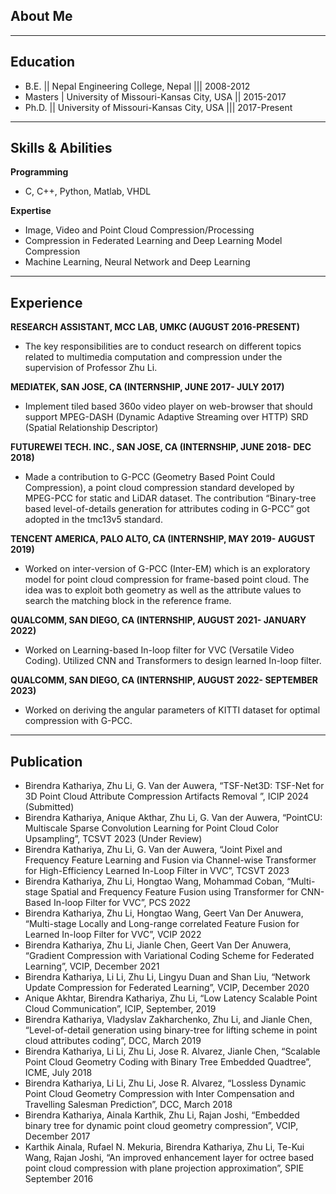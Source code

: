 ## About Me

---

## Education
- B.E. || Nepal Engineering College, Nepal ||| 2008-2012
- Masters | University of Missouri-Kansas City, USA || 2015-2017
- Ph.D. || University of Missouri-Kansas City, USA ||| 2017-Present

---

## Skills & Abilities
**Programming**
- C, C++, Python, Matlab, VHDL
  
**Expertise**
- Image, Video and Point Cloud Compression/Processing
- Compression in Federated Learning and Deep Learning Model Compression
- Machine Learning, Neural Network and Deep Learning

---

## Experience
**RESEARCH ASSISTANT, MCC LAB, UMKC (AUGUST 2016-PRESENT)**
- The key responsibilities are to conduct research on different topics related to multimedia computation and compression under the supervision of Professor Zhu Li.

**MEDIATEK, SAN JOSE, CA (INTERNSHIP, JUNE 2017- JULY 2017)**
- Implement tiled based 360o video player on web-browser that should support MPEG-DASH (Dynamic Adaptive Streaming over HTTP) SRD (Spatial Relationship Descriptor)

**FUTUREWEI TECH. INC., SAN JOSE, CA (INTERNSHIP, JUNE 2018- DEC 2018)**
- Made a contribution to G-PCC (Geometry Based Point Could Compression), a point cloud compression standard developed by MPEG-PCC for static and LiDAR dataset. The contribution “Binary-tree based level-of-details generation for attributes coding in G-PCC” got adopted in the tmc13v5 standard.

**TENCENT AMERICA, PALO ALTO, CA (INTERNSHIP, MAY 2019- AUGUST 2019)**
- Worked on inter-version of G-PCC (Inter-EM) which is an exploratory model for point cloud compression for frame-based point cloud. The idea was to exploit both geometry as well as the attribute values to search the matching block in the reference frame.

**QUALCOMM, SAN DIEGO, CA (INTERNSHIP, AUGUST 2021- JANUARY 2022)**
- Worked on Learning-based In-loop filter for VVC (Versatile Video Coding). Utilized CNN and Transformers to design learned In-loop filter.

**QUALCOMM, SAN DIEGO, CA (INTERNSHIP, AUGUST 2022- SEPTEMBER 2023)**
- Worked on deriving the angular parameters of KITTI dataset for optimal compression with G-PCC. 

---

## Publication
-	Birendra Kathariya, Zhu Li, G. Van der Auwera, “TSF-Net3D: TSF-Net for 3D Point Cloud Attribute Compression Artifacts Removal ”, ICIP 2024 (Submitted)
-	Birendra Kathariya, Anique Akthar, Zhu Li, G. Van der Auwera, “PointCU: Multiscale Sparse Convolution Learning for Point Cloud Color Upsampling”, TCSVT 2023 (Under Review)
-	Birendra Kathariya, Zhu Li, G. Van der Auwera, “Joint Pixel and Frequency Feature Learning and Fusion via Channel-wise Transformer for High-Efficiency Learned In-Loop Filter in VVC”, TCSVT 2023
-	Birendra Kathariya, Zhu Li, Hongtao Wang, Mohammad Coban, “Multi-stage Spatial and Frequency Feature Fusion using Transformer for CNN-Based In-loop Filter for VVC”, PCS 2022
-	Birendra Kathariya, Zhu Li, Hongtao Wang, Geert Van Der Anuwera, “Multi-stage Locally and Long-range correlated Feature Fusion for Learned In-loop Filter for VVC”, VCIP 2022
-	Birendra Kathariya, Zhu Li, Jianle Chen, Geert Van Der Anuwera, “Gradient Compression with Variational Coding Scheme for Federated Learning”, VCIP, December 2021 
-	Birendra Kathariya, Li Li, Zhu Li, Lingyu Duan and Shan Liu, “Network Update Compression for Federated Learning”, VCIP, December 2020
-	Anique Akhtar, Birendra Kathariya, Zhu Li, “Low Latency Scalable Point Cloud Communication”, ICIP,  September, 2019
-	Birendra Kathariya, Vladyslav Zakharchenko, Zhu Li, and Jianle Chen, “Level-of-detail generation using binary-tree for lifting scheme in point cloud attributes coding”, DCC, March 2019
-	Birendra Kathariya, Li Li, Zhu Li, Jose R. Alvarez, Jianle Chen, “Scalable Point Cloud Geometry Coding with Binary Tree Embedded Quadtree”, ICME, July 2018
-	Birendra Kathariya, Li Li, Zhu Li, Jose R. Alvarez, “Lossless Dynamic Point Cloud Geometry Compression with Inter Compensation and Travelling Salesman Prediction”, DCC, March 2018
-	Birendra Kathariya, Ainala Karthik, Zhu Li, Rajan Joshi, “Embedded binary tree for dynamic point cloud geometry compression”, VCIP, December 2017
-	Karthik Ainala, Rufael N. Mekuria, Birendra Kathariya, Zhu Li, Te-Kui Wang, Rajan Joshi, “An improved enhancement layer for octree based point cloud compression with plane projection approximation”, SPIE September 2016


